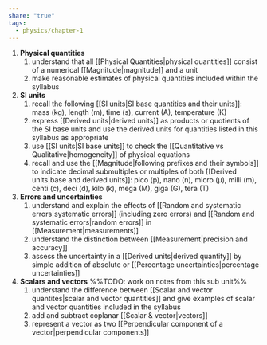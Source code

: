 ```yaml
---
share: "true"
tags:
  - physics/chapter-1
---
```



1. **Physical quantities**
	1. understand that all [[Physical Quantities|physical quantities]] consist of a numerical [[Magnitude|magnitude]] and a unit
	2. make reasonable estimates of physical quantities included within the syllabus
2. **SI units**
	1. recall the following [[SI units|SI base quantities and their units]]: mass (kg), length (m), time (s), current (A), temperature (K)
	2. express [[Derived units|derived units]] as products or quotients of the SI base units and use the derived units for quantities listed in this syllabus as appropriate 
	3. use [[SI units|SI base units]] to check the [[Quantitative vs Qualitative|homogeneity]] of physical equations
	4. recall and use the [[Magnitude|following prefixes and their symbols]] to indicate decimal submultiples or multiples of both [[Derived units|base and derived units]]: pico (p), nano (n), micro (μ), milli (m), centi (c), deci (d), kilo (k), mega (M), giga (G), tera (T)
3. **Errors and uncertainties**
	1. understand and explain the effects of [[Random and systematic errors|systematic errors]] (including zero errors) and [[Random and systematic errors|random errors]] in [[Measurement|measurements]]
	2. understand the distinction between [[Measurement|precision and accuracy]]
	3. assess the uncertainty in a [[Derived units|derived quantity]] by simple addition of absolute or [[Percentage uncertainties|percentage uncertainties]]
4. **Scalars and vectors** %%TODO: work on notes from this sub unit%%
	1. understand the difference between [[Scalar and vector quantites|scalar and vector quantities]] and give examples of scalar and vector quantities included in the syllabus
	2. add and subtract coplanar [[Scalar & vector|vectors]]
	3. represent a vector as two [[Perpendicular component of a vector|perpendicular components]]